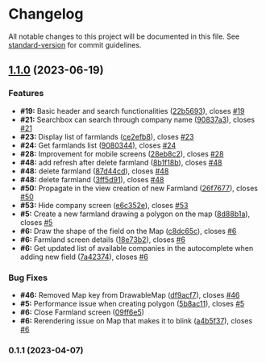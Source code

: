 # Changelog

All notable changes to this project will be documented in this file. See [standard-version](https://github.com/conventional-changelog/standard-version) for commit guidelines.

## [1.1.0](https://github.com/adekro/agricola/compare/v0.1.1...v1.1.0) (2023-06-19)


### Features

* **#19:** Basic header and search functionalities ([22b5693](https://github.com/adekro/agricola/commit/22b5693d565f614373d4769a6c7f2c73e0cf4aae)), closes [#19](https://github.com/adekro/agricola/issues/19)
* **#21:** Searchbox can search through company name ([90837a3](https://github.com/adekro/agricola/commit/90837a3cc80e1b80ab33b04d937b1c91db2b365c)), closes [#21](https://github.com/adekro/agricola/issues/21)
* **#23:** Display list of farmlands ([ce2efb8](https://github.com/adekro/agricola/commit/ce2efb859aeaf717afeb83bbd7e9bc78f0a117e9)), closes [#23](https://github.com/adekro/agricola/issues/23)
* **#24:** Get farmlands list ([9080344](https://github.com/adekro/agricola/commit/90803445b20aa29116e36958d11d1d33488b6d54)), closes [#24](https://github.com/adekro/agricola/issues/24)
* **#28:** Improvement for mobile screens ([28eb8c2](https://github.com/adekro/agricola/commit/28eb8c229f9a6c9fdfbd1abbc9c51912be798d8b)), closes [#28](https://github.com/adekro/agricola/issues/28)
* **#48:** add refresh after delete farmland ([8b1f18b](https://github.com/adekro/agricola/commit/8b1f18bdb86d2e497caa436da1e011c3abdd2020)), closes [#48](https://github.com/adekro/agricola/issues/48)
* **#48:** delete farmland ([87d44cd](https://github.com/adekro/agricola/commit/87d44cda4ca3407a29d3a4dfe8575c9a55b373f6)), closes [#48](https://github.com/adekro/agricola/issues/48)
* **#48:** delete farmland ([3ff5d91](https://github.com/adekro/agricola/commit/3ff5d914003f94e092b653f35984ab84a484275a)), closes [#48](https://github.com/adekro/agricola/issues/48)
* **#50:** Propagate in the view creation of new Farmland ([26f7677](https://github.com/adekro/agricola/commit/26f76779f479d737dcc7b7174c1437e714f76e20)), closes [#50](https://github.com/adekro/agricola/issues/50)
* **#53:** Hide company screen ([e6c352e](https://github.com/adekro/agricola/commit/e6c352e97b428a5a8c66c2b35aab19913c9b68da)), closes [#53](https://github.com/adekro/agricola/issues/53)
* **#5:** Create a new farmland drawing a polygon on the map ([8d88b1a](https://github.com/adekro/agricola/commit/8d88b1ae1fa24b456f4df6bf0720c1a9dbbfd7d4)), closes [#5](https://github.com/adekro/agricola/issues/5)
* **#6:** Draw the shape of the field on the Map ([c8dc65c](https://github.com/adekro/agricola/commit/c8dc65c8afc0e5b4ff94bd3d9dba7be498ce4884)), closes [#6](https://github.com/adekro/agricola/issues/6)
* **#6:** Farmland screen details ([18e73b2](https://github.com/adekro/agricola/commit/18e73b22b728e632280ed9d4235ea5b196a9f6d2)), closes [#6](https://github.com/adekro/agricola/issues/6)
* **#6:** Get updated list of available companies in the autocomplete when adding new field ([7a42374](https://github.com/adekro/agricola/commit/7a42374efe98c570a9ba9ff992727100a4815853)), closes [#6](https://github.com/adekro/agricola/issues/6)


### Bug Fixes

* **#46:** Removed Map key from DrawableMap ([df9acf7](https://github.com/adekro/agricola/commit/df9acf75fe1cbb53af764b176a558d6b02fe303e)), closes [#46](https://github.com/adekro/agricola/issues/46)
* **#5:** Performance issue when creating polygon ([5b8ac11](https://github.com/adekro/agricola/commit/5b8ac11b39c27de0b600eb0458465fe94908d241)), closes [#5](https://github.com/adekro/agricola/issues/5)
* **#6:** Close Farmland screen ([09ff6e5](https://github.com/adekro/agricola/commit/09ff6e5250cb912fe83042697a34cdf127184e6d))
* **#6:** Rerendering issue on Map that makes it to blink ([a4b5f37](https://github.com/adekro/agricola/commit/a4b5f37a42a1d56af254bca429ebc880cade46e4)), closes [#6](https://github.com/adekro/agricola/issues/6)

### 0.1.1 (2023-04-07)
